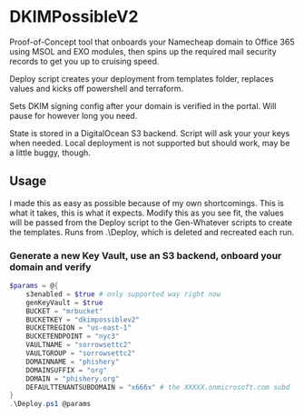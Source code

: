 # DKIMPossibleV2
Proof-of-Concept tool that onboards your Namecheap domain to Office 365 using MSOL and EXO modules, then spins up the required mail security records to get you up to cruising speed. 

Deploy script creates your deployment from templates folder, replaces values and kicks off powershell and terraform.

Sets DKIM signing config after your domain is verified in the portal. Will pause for however long you need.

State is stored in a DigitalOcean S3 backend. Script will ask your your keys when needed. Local deployment is not supported but should work, may be a little buggy, though. 


## Usage
I made this as easy as possible because of my own shortcomings. This is what it takes, this is what it expects. Modify this as you see fit, the values will be passed from the Deploy script to the Gen-Whatever scripts to create the templates. Runs from .\Deploy\, which is deleted and recreated each run.

### Generate a new Key Vault, use an S3 backend, onboard your domain and verify
```powershell
$params = @{
    s3enabled = $true # only supported way right now
    genKeyVault = $true
    BUCKET = "mrbucket"
    BUCKETKEY = "dkimpossiblev2"
    BUCKETREGION = "us-east-1"
    BUCKETENDPOINT = "nyc3"
    VAULTNAME = "sorrowsettc2"
    VAULTGROUP = "sorrowsettc2"    
    DOMAINNAME = "phishery"
    DOMAINSUFFIX = "org"
    DOMAIN = "phishery.org"
    DEFAULTTENANTSUBDOMAIN = "x666x" # the XXXXX.onmicrosoft.com subd
}
.\Deploy.ps1 @params
```
